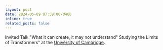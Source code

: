 ```yaml
---
layout: post
date: 2024-05-09 07:59:00-0400
inline: true
related_posts: false
---
```


Invited Talk "What it can create, it may not understand" Studying the Limits of Transformers" at the [University of Cambridge](https://talks.cam.ac.uk/show/archive/60438).
